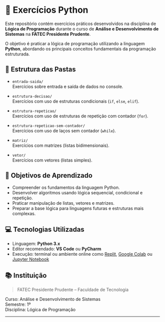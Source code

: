 # 🐍 Exercícios Python

Este repositório contém exercícios práticos desenvolvidos na disciplina de **Lógica de Programação** durante o curso de **Análise e Desenvolvimento de Sistemas** na **FATEC Presidente Prudente**.

O objetivo é praticar a lógica de programação utilizando a linguagem **Python**, abordando os principais conceitos fundamentais da programação estruturada.

## 📁 Estrutura das Pastas

- `entrada-saida/`  
  Exercícios sobre entrada e saída de dados no console.

- `estrutura-decisao/`  
  Exercícios com uso de estruturas condicionais (`if`, `else`, `elif`).

- `estrutura-repeticao/`  
  Exercícios com uso de estruturas de repetição com contador (`for`).

- `estrutura-repeticao-sem-contador/`  
  Exercícios com uso de laços sem contador (`while`).

- `matriz/`  
  Exercícios com matrizes (listas bidimensionais).

- `vetor/`  
  Exercícios com vetores (listas simples).

## 🧠 Objetivos de Aprendizado

- Compreender os fundamentos da linguagem Python.
- Desenvolver algoritmos usando lógica sequencial, condicional e repetição.
- Praticar manipulação de listas, vetores e matrizes.
- Preparar a base lógica para linguagens futuras e estruturas mais complexas.

## 💻 Tecnologias Utilizadas

- Linguagem: **Python 3.x**
- Editor recomendado: **VS Code** ou **PyCharm**
- Execução: terminal ou ambiente online como [Replit](https://replit.com/), [Google Colab](https://colab.research.google.com/) ou [Jupyter Notebook](https://jupyter.org/)

## 📚 Instituição

> FATEC Presidente Prudente – Faculdade de Tecnologia

Curso: Análise e Desenvolvimento de Sistemas  
Semestre: 1º  
Disciplina: Lógica de Programação

---


